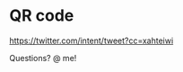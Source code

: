 # QR code <!-- .element: class="hidden" -->
<https://twitter.com/intent/tweet?cc=xahteiwi> <!-- .element: class="qrcode" -->

Questions? @ me!
